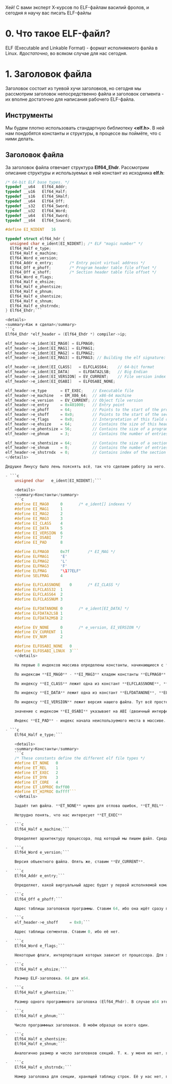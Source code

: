 Хей! С вами эксперт Х-курсов по ELF-файлам василий фролов, и сегодня я научу вас писать ELF-файлы

# 0. Что такое ELF-файл?

ELF (Executable and Linkable Format) - формат исполняемого фалйа в Linux. *#достаточно*, во всяком случае для нас сегодня.

# 1. Заголовок файла

Заголовок состоит из туевой хучи заголовков, но сегодня мы рассмотрим заголовок непосредственно файла и заголовок сегмента - их вполне достаточно для написания рабочего ELF-файла.

## Инструменты

Мы будем плотно использовать стандартную библиотеку **<elf.h>**. В ней нам пондобятся константы и структуры, в процессе вы поймёте, что с ними делать.

## Заголовок файла

За заголовок файла отвечает структура **Elf64_Ehdr**. Рассмотрим описание структуры и используемых в ней констант из исходника **elf.h**:

```c
/* 64-bit ELF base types. */
typedef __u64	Elf64_Addr;
typedef __u16	Elf64_Half;
typedef __s16	Elf64_SHalf;
typedef __u64	Elf64_Off;
typedef __s32	Elf64_Sword;
typedef __u32	Elf64_Word;
typedef __u64	Elf64_Xword;
typedef __s64	Elf64_Sxword;

#define EI_NIDENT	16

typedef struct elf64_hdr {
  unsigned char	e_ident[EI_NIDENT];	/* ELF "magic number" */
  Elf64_Half e_type;
  Elf64_Half e_machine;
  Elf64_Word e_version;
  Elf64_Addr e_entry;		/* Entry point virtual address */
  Elf64_Off e_phoff;		/* Program header table file offset */
  Elf64_Off e_shoff;		/* Section header table file offset */
  Elf64_Word e_flags;
  Elf64_Half e_ehsize;
  Elf64_Half e_phentsize;
  Elf64_Half e_phnum;
  Elf64_Half e_shentsize;
  Elf64_Half e_shnum;
  Elf64_Half e_shstrndx;
} Elf64_Ehdr;```

<details>
<summary>Как я сделал</summary>
```c
Elf64_Ehdr *elf_header = (Elf64_Ehdr *) compiler->ip;

elf_header->e_ident[EI_MAG0] = ELFMAG0;
elf_header->e_ident[EI_MAG1] = ELFMAG1;
elf_header->e_ident[EI_MAG2] = ELFMAG2;  
elf_header->e_ident[EI_MAG3] = ELFMAG3; // Building the elf signature: 0x7f 'E' 'L' 'F'

elf_header->e_ident[EI_CLASS]   = ELFCLASS64;    // 64-bit format
elf_header->e_ident[EI_DATA]    = ELFDATA2LSB;   // Big Endian
elf_header->e_ident[EI_VERSION] = EV_CURRENT;    // File version index (must be EV_CURRENT)
elf_header->e_ident[EI_OSABI]   = ELFOSABI_NONE;

elf_header->e_type      = ET_EXEC;    // Executable file 
elf_header->e_machine   = EM_X86_64;  // x86-64 machine 
elf_header->e_version   = EV_CURRENT; // Object file version
elf_header->e_entry     = 0x401000;   // Entry point
elf_header->e_phoff     = 64;         // Points to the start of the program header table
elf_header->e_shoff     = 0x0;        // Points to the start of the section header table
elf_header->e_flags     = 0x0;        // Interpretation of this field depends on the target architecture
elf_header->e_ehsize    = 64;         // Contains the size of this header, normally 64 Bytes for 64-bit and 52 Bytes for 32-bit format
elf_header->e_phentsize = 56;         // Contains the size of a program header table entry
elf_header->e_phnum     = 3;          // Contains the number of entries in the program header table 

elf_header->e_shentsize = 64;         // Contains the size of a section header table entry
elf_header->e_shnum     = 0;          // Contains the number of entries in the section header table
elf_header->e_shstrndx  = 0;          // Contains index of the section header table entry that contains the section names```
</details>

Дедушке Линусу было лень пояснять всё, так что сделаем работу за него.

- ```c
    unsigned char	e_ident[EI_NIDENT];```

    <details>
    <summary>Константы</summary>
    ```c
    #define	EI_MAG0		0		/* e_ident[] indexes */
    #define	EI_MAG1		1
    #define	EI_MAG2		2
    #define	EI_MAG3		3
    #define	EI_CLASS	4
    #define	EI_DATA		5
    #define	EI_VERSION	6
    #define	EI_OSABI	7
    #define	EI_PAD		8

    #define	ELFMAG0		0x7f		/* EI_MAG */
    #define	ELFMAG1		'E'
    #define	ELFMAG2		'L'
    #define	ELFMAG3		'F'
    #define	ELFMAG		"\177ELF"
    #define	SELFMAG		4

    #define	ELFCLASSNONE	0		/* EI_CLASS */
    #define	ELFCLASS32	1
    #define	ELFCLASS64	2
    #define	ELFCLASSNUM	3

    #define ELFDATANONE	0		/* e_ident[EI_DATA] */
    #define ELFDATA2LSB	1
    #define ELFDATA2MSB	2

    #define EV_NONE		0		/* e_version, EI_VERSION */
    #define EV_CURRENT	1
    #define EV_NUM		2

    #define ELFOSABI_NONE	0
    #define ELFOSABI_LINUX	3```
    </details>

    На первые 8 индексов массива определены константы, начинающиеся с **EI_**. Используются только первые 7 индексов массива.

    По индексам **EI_MAG0** - **EI_MAG3** кладем константы **ELFMAG0** - **ELFMAG3** соответственно. Они выступают в роли "подписи" - по их наличию в начале система понимает, что имеет дело с ELF-файлом.

    По индексу **EI_CLASS** лежит одна из констант **ELFCLASSNONE**, **ELFCLASS32**, **ELFCLASS64**, **ELFCLASSNUM**. Выбор прост - мы пишем 64-битное приложение, поэтому записываем **ELFCLASS64**.

    По индексу **EI_DATA** лежит одна из констант **ELFDATANONE**, **ELFDATA2LSB**, **ELFDATA2MSB**. Значение по этому индексу отвечает за порядок байтов, а мы работаем с Little Endian, за который отвечает **ELFDATA2LSB**.

    По индексу **EI_VERSION** лежит версия нашего файла. Тут всё просто, пишем **EV_CURRENT**

    значение с индексом **EI_OSABI** указывает на ABI (двоичный интерфейс приложений), в котором выполнен файл. В общих чертах, ABI - набор соглашений о том, как мы используем регистры, какие у нас системные вызовы, какое у нас соглашение о вызове и т. д. На выбор у нас **ELFOSABI_NONE** и **ELFOSABI_LINUX**. Поскольку я не готов прямо сейчас курить линуксовское ABI, я выбрал **ELFOSABI_NONE**.

    Индекс **EI_PAD** - индекс начала неиспользуемого места в массиве.

- ```c
    Elf64_Half e_type;```

    <details>
    <summary>Константы</summary>
    ```c
    /* These constants define the different elf file types */
    #define ET_NONE   0
    #define ET_REL    1
    #define ET_EXEC   2
    #define ET_DYN    3
    #define ET_CORE   4
    #define ET_LOPROC 0xff00
    #define ET_HIPROC 0xffff```
    </details>

    Задаёт тип файла. **ET_NONE** нужен для отлова ошибок, **ET_REL** - объектник, **ET_EXEC** - исполняемый, **ET_DYN** - динамическая библиотека, **ET_CORE** - дамп памяти. Да-да, когда тебе кидает сигфолт и пишет Core dumped, все сбрасывается в формат файла ELF. Все типы между **ET_LOPROC** и **ET_HIPROC** зарезервированы под специальные типы конкретного процессора.

    Нетрудно понять, что нас интересует **ET_EXEC**

-   ```c
    Elf64_Half e_machine;```

    Определяет архитектуру процессора, под который мы пишем файл. Среди десятков возможных констант наш выбор - EM_X86_64

-   ```c
    Elf64_Word e_version;```

    Версия объектного файла. Опять же, ставим **EV_CURRENT**.

-   ```c
    Elf64_Addr e_entry;```

    Определяет, какой виртуальный адрес будет у первой исполняемой команды. Для x86 его ставят равным 0x401000.

-   ```c
    Elf64_Off e_phoff;```

    Адрес таблицы заголовков программы. Ставим 64, ибо она идёт сразу после ELF-заголовка, занимающего 64 байта для x64

-   ```c
    elf_header->e_shoff     = 0x0;```

    Адрес таблицы сегментов. Ставим 0, ибо её нет.

-   ```c
    Elf64_Word e_flags;```

    Некоторые флаги, интерпертация которых зависит от процессора. Для х64 всегда зануляем.

-   ```c
    Elf64_Half e_ehsize;```

    Размер ELF-заголовка. 64 для х64.

-   ```c
    Elf64_Half e_phentsize;```

    Размер одного программного заголовка (Elf64_Phdr). В случае х64 это 56.

-   ```c
    Elf64_Half e_phnum;```

    Число программных заголовков. В моём образце он всего один.

-   ```c
    Elf64_Half e_shentsize;
    Elf64_Half e_shnum;```

    Аналогично размер и число заголовков секций. Т. к. у меня их нет, я эти поля обнулил.

-   ```c
    Elf64_Half e_shstrndx;```

    Номер заголовка для секции, хранящей таблицу строк. Её у нас нет, пишем константу SHN_UNDEF.